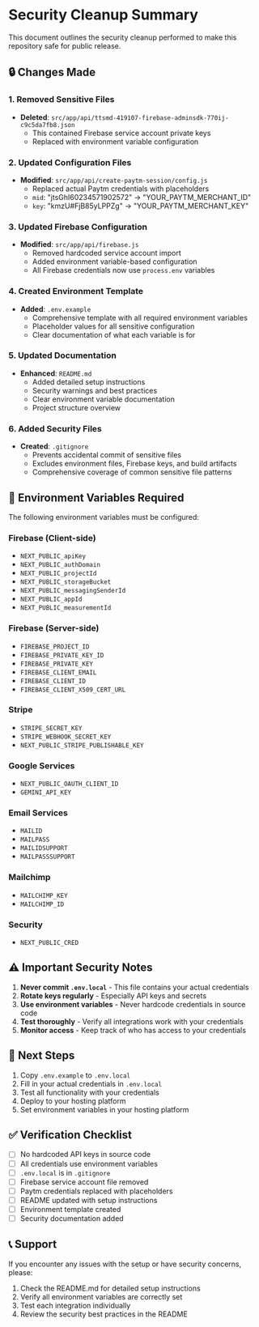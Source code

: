 # Security Cleanup Summary

This document outlines the security cleanup performed to make this repository safe for public release.

## 🔒 Changes Made

### 1. Removed Sensitive Files
- **Deleted**: `src/app/api/ttsmd-419107-firebase-adminsdk-770ij-c9c5da7fb8.json`
  - This contained Firebase service account private keys
  - Replaced with environment variable configuration

### 2. Updated Configuration Files
- **Modified**: `src/app/api/create-paytm-session/config.js`
  - Replaced actual Paytm credentials with placeholders
  - `mid`: "jtsGhI60234571902572" → "YOUR_PAYTM_MERCHANT_ID"
  - `key`: "kmzU#FjB85yLPPZg" → "YOUR_PAYTM_MERCHANT_KEY"

### 3. Updated Firebase Configuration
- **Modified**: `src/app/api/firebase.js`
  - Removed hardcoded service account import
  - Added environment variable-based configuration
  - All Firebase credentials now use `process.env` variables

### 4. Created Environment Template
- **Added**: `.env.example`
  - Comprehensive template with all required environment variables
  - Placeholder values for all sensitive configuration
  - Clear documentation of what each variable is for

### 5. Updated Documentation
- **Enhanced**: `README.md`
  - Added detailed setup instructions
  - Security warnings and best practices
  - Clear environment variable documentation
  - Project structure overview

### 6. Added Security Files
- **Created**: `.gitignore`
  - Prevents accidental commit of sensitive files
  - Excludes environment files, Firebase keys, and build artifacts
  - Comprehensive coverage of common sensitive file patterns

## 🔐 Environment Variables Required

The following environment variables must be configured:

### Firebase (Client-side)
- `NEXT_PUBLIC_apiKey`
- `NEXT_PUBLIC_authDomain`
- `NEXT_PUBLIC_projectId`
- `NEXT_PUBLIC_storageBucket`
- `NEXT_PUBLIC_messagingSenderId`
- `NEXT_PUBLIC_appId`
- `NEXT_PUBLIC_measurementId`

### Firebase (Server-side)
- `FIREBASE_PROJECT_ID`
- `FIREBASE_PRIVATE_KEY_ID`
- `FIREBASE_PRIVATE_KEY`
- `FIREBASE_CLIENT_EMAIL`
- `FIREBASE_CLIENT_ID`
- `FIREBASE_CLIENT_X509_CERT_URL`

### Stripe
- `STRIPE_SECRET_KEY`
- `STRIPE_WEBHOOK_SECRET_KEY`
- `NEXT_PUBLIC_STRIPE_PUBLISHABLE_KEY`

### Google Services
- `NEXT_PUBLIC_OAUTH_CLIENT_ID`
- `GEMINI_API_KEY`

### Email Services
- `MAILID`
- `MAILPASS`
- `MAILIDSUPPORT`
- `MAILPASSSUPPORT`

### Mailchimp
- `MAILCHIMP_KEY`
- `MAILCHIMP_ID`

### Security
- `NEXT_PUBLIC_CRED`

## ⚠️ Important Security Notes

1. **Never commit `.env.local`** - This file contains your actual credentials
2. **Rotate keys regularly** - Especially API keys and secrets
3. **Use environment variables** - Never hardcode credentials in source code
4. **Test thoroughly** - Verify all integrations work with your credentials
5. **Monitor access** - Keep track of who has access to your credentials

## 🚀 Next Steps

1. Copy `.env.example` to `.env.local`
2. Fill in your actual credentials in `.env.local`
3. Test all functionality with your credentials
4. Deploy to your hosting platform
5. Set environment variables in your hosting platform

## ✅ Verification Checklist

- [ ] No hardcoded API keys in source code
- [ ] All credentials use environment variables
- [ ] `.env.local` is in `.gitignore`
- [ ] Firebase service account file removed
- [ ] Paytm credentials replaced with placeholders
- [ ] README updated with setup instructions
- [ ] Environment template created
- [ ] Security documentation added

## 📞 Support

If you encounter any issues with the setup or have security concerns, please:
1. Check the README.md for detailed setup instructions
2. Verify all environment variables are correctly set
3. Test each integration individually
4. Review the security best practices in the README 